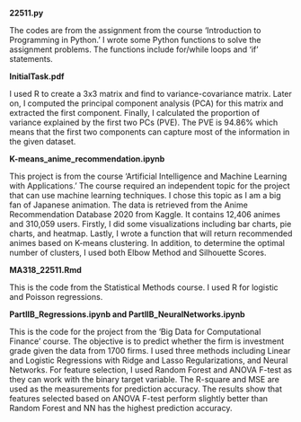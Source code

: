 **22511.py**

The codes are from the assignment from the course ‘Introduction to Programming in Python.’  I wrote some Python functions to solve the assignment problems. The functions include for/while loops and ‘if’ statements.

**InitialTask.pdf**

I used R to create a 3x3 matrix and find to variance-covariance matrix. Later on, I computed the principal component analysis (PCA) for this matrix and extracted the first component. Finally, I calculated the proportion of variance explained by the first two PCs (PVE). The PVE is 94.86% which means that the first two components can capture most of the information in the given dataset.

**K-means_anime_recommendation.ipynb**

This project is from the course ‘Artificial Intelligence and Machine Learning with Applications.’ The course required an independent topic for the project that can use machine learning techniques. I chose this topic as I am a big fan of Japanese animation. The data is retrieved from the Anime Recommendation Database 2020 from Kaggle. It contains 12,406 animes and 310,059 users. Firstly, I did some visualizations including bar charts, pie charts, and heatmap. Lastly, I wrote a function that will return recommended animes based on K-means clustering. In addition, to determine the optimal number of clusters, I used both Elbow Method and Silhouette Scores.

**MA318_22511.Rmd**

This is the code from the Statistical Methods course. I used R for logistic and Poisson regressions.

**PartIIB_Regressions.ipynb and PartIIB_NeuralNetworks.ipynb**

This is the code for the project from the ‘Big Data for Computational Finance’ course. The objective is to predict whether the firm is investment grade given the data from 1700 firms. I used three methods including Linear and Logistic Regressions with Ridge and Lasso Regularizations, and Neural Networks. For feature selection, I used Random Forest and ANOVA F-test as they can work with the binary target variable. The R-square and MSE are used as the measurements for prediction accuracy. The results show that features selected based on ANOVA F-test perform slightly better than Random Forest and NN has the highest prediction accuracy.
